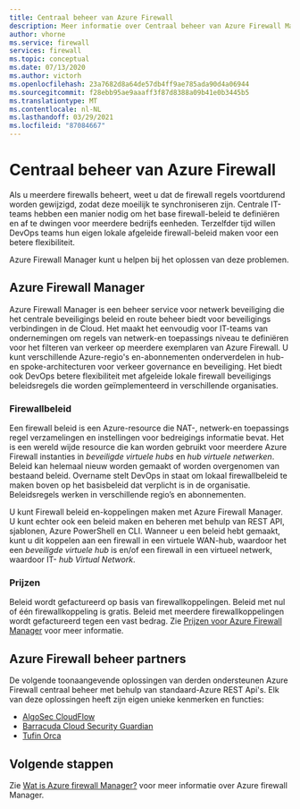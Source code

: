 ```yaml
---
title: Centraal beheer van Azure Firewall
description: Meer informatie over Centraal beheer van Azure Firewall Manager
author: vhorne
ms.service: firewall
services: firewall
ms.topic: conceptual
ms.date: 07/13/2020
ms.author: victorh
ms.openlocfilehash: 23a7682d8a64de57db4ff9ae785ada90d4a06944
ms.sourcegitcommit: f28ebb95ae9aaaff3f87d8388a09b41e0b3445b5
ms.translationtype: MT
ms.contentlocale: nl-NL
ms.lasthandoff: 03/29/2021
ms.locfileid: "87084667"
---
```

# <a name="azure-firewall-central-management"></a>Centraal beheer van Azure Firewall

Als u meerdere firewalls beheert, weet u dat de firewall regels voortdurend worden gewijzigd, zodat deze moeilijk te synchroniseren zijn. Centrale IT-teams hebben een manier nodig om het base firewall-beleid te definiëren en af te dwingen voor meerdere bedrijfs eenheden. Terzelfder tijd willen DevOps teams hun eigen lokale afgeleide firewall-beleid maken voor een betere flexibiliteit.

Azure Firewall Manager kunt u helpen bij het oplossen van deze problemen.


## <a name="azure-firewall-manager"></a>Azure Firewall Manager

Azure Firewall Manager is een beheer service voor netwerk beveiliging die het centrale beveiligings beleid en route beheer biedt voor beveiligings verbindingen in de Cloud. Het maakt het eenvoudig voor IT-teams van ondernemingen om regels van netwerk-en toepassings niveau te definiëren voor het filteren van verkeer op meerdere exemplaren van Azure Firewall. U kunt verschillende Azure-regio's en-abonnementen onderverdelen in hub-en spoke-architecturen voor verkeer governance en beveiliging. Het biedt ook DevOps betere flexibiliteit met afgeleide lokale firewall beveiligings beleidsregels die worden geïmplementeerd in verschillende organisaties.

### <a name="firewall-policy"></a>Firewallbeleid

Een firewall beleid is een Azure-resource die NAT-, netwerk-en toepassings regel verzamelingen en instellingen voor bedreigings informatie bevat. Het is een wereld wijde resource die kan worden gebruikt voor meerdere Azure Firewall instanties in *beveiligde virtuele hubs* en *hub virtuele netwerken*. Beleid kan helemaal nieuw worden gemaakt of worden overgenomen van bestaand beleid. Overname stelt DevOps in staat om lokaal firewallbeleid te maken boven op het basisbeleid dat verplicht is in de organisatie. Beleidsregels werken in verschillende regio’s en abonnementen.
 
U kunt Firewall beleid en-koppelingen maken met Azure Firewall Manager. U kunt echter ook een beleid maken en beheren met behulp van REST API, sjablonen, Azure PowerShell en CLI. Wanneer u een beleid hebt gemaakt, kunt u dit koppelen aan een firewall in een virtuele WAN-hub, waardoor het een *beveiligde virtuele hub* is en/of een firewall in een virtueel netwerk, waardoor IT- *hub Virtual Network*.

### <a name="pricing"></a>Prijzen

Beleid wordt gefactureerd op basis van firewallkoppelingen. Beleid met nul of één firewallkoppeling is gratis. Beleid met meerdere firewallkoppelingen wordt gefactureerd tegen een vast bedrag. Zie [Prijzen voor Azure Firewall Manager](https://azure.microsoft.com/pricing/details/firewall-manager/) voor meer informatie.

## <a name="azure-firewall-management-partners"></a>Azure Firewall beheer partners

De volgende toonaangevende oplossingen van derden ondersteunen Azure Firewall centraal beheer met behulp van standaard-Azure REST Api's. Elk van deze oplossingen heeft zijn eigen unieke kenmerken en functies:

- [AlgoSec CloudFlow](https://www.algosec.com/azure/) 
- [Barracuda Cloud Security Guardian](https://www.barracuda.com/products/cloudsecurityguardian/for_azure)
- [Tufin Orca](https://www.tufin.com/products/tufin-orca)


## <a name="next-steps"></a>Volgende stappen

Zie [Wat is Azure firewall Manager?](../firewall-manager/overview.md) voor meer informatie over Azure firewall Manager.